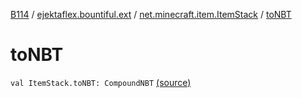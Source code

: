 [B114](../../index.md) / [ejektaflex.bountiful.ext](../index.md) / [net.minecraft.item.ItemStack](index.md) / [toNBT](./to-n-b-t.md)

# toNBT

`val ItemStack.toNBT: CompoundNBT` [(source)](https://github.com/ejektaflex/Bountiful/tree/develop/src/main/kotlin/ejektaflex/bountiful/ext/ExtItemStack.kt#L10)